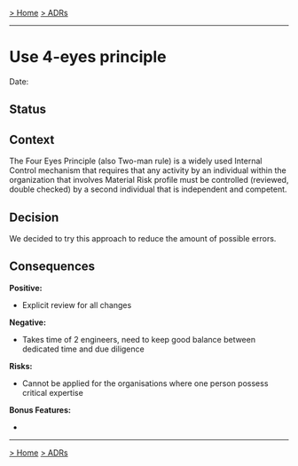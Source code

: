 [> Home](../README.md)    [> ADRs](README.md)

---

# Use 4-eyes principle<!-- ADR title //-->

Date: <!-- current date //-->

## Status

<!-- (Draft|Proposed|Confirmed) //-->

## Context

The Four Eyes Principle (also Two-man rule) is a widely used Internal Control mechanism that requires that any activity by an individual within the organization that involves Material Risk profile must be controlled (reviewed, double checked) by a second individual that is independent and competent.
<!-- Add some context to explain what was the reason to introduce this ADR //-->

## Decision

We decided to try this approach to reduce the amount of possible errors.

<!-- The decision given with with rational // -->

## Consequences

**Positive:**

- Explicit review for all changes<!-- One of the drivers to consider it // -->

**Negative:**

- Takes time of 2 engineers, need to keep good balance between dedicated time and due diligence<!-- One of the drivers to reject it // -->

**Risks:**

- Cannot be applied for the organisations where one person possess critical expertise<!-- Some risks // -->

**Bonus Features:**

- <!-- What we get for free // -->

---

[> Home](../README.md)    [> ADRs](README.md)
